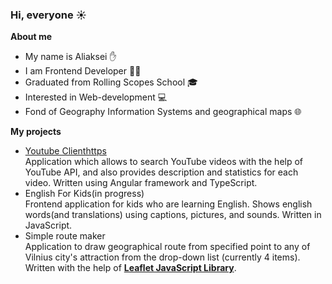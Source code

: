 ### Hi, everyone :sunny:

**About me**
- My name is Aliaksei :hand:
- I am Frontend Developer :man_technologist:
- Graduated from Rolling Scopes School :mortar_board:
- Interested in Web-development :computer:
- Fond of Geography Information Systems and geographical maps 🌐  
  
**My projects**
- [Youtube Clienthttps](github.com/saldatkin/youtube-client)  
Application which allows to search YouTube videos with the help of YouTube API, and also provides description and statistics for each video. Written using Angular framework and TypeScript.  
- English For Kids(in progress)  
Frontend application for kids who are learning English. Shows english words(and translations) using captions, pictures, and sounds. Written in JavaScript.  
- Simple route maker  
Application to draw geographical route from specified point to any of Vilnius city's attraction from the drop-down list (currently 4 items). Written with the help of **[Leaflet JavaScript Library](https://leafletjs.com/)**.
